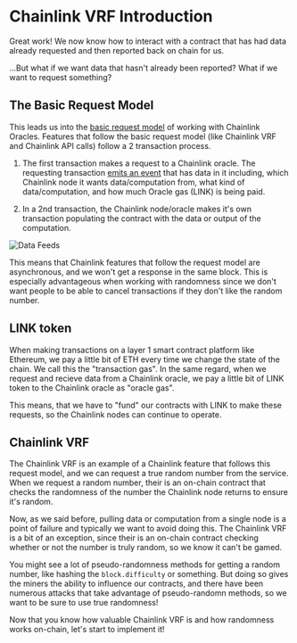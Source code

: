 # Chainlink VRF Introduction

Great work! We now know how to interact with a contract that has had data already requested and then reported back on chain for us.

...But what if we want data that hasn't already been reported? What if we want to request something? 

## The Basic Request Model

This leads us into the [basic request model](https://docs.chain.link/docs/architecture-request-model/) of working with Chainlink Oracles. Features that follow the basic request model (like Chainlink VRF and Chainlink API calls) follow a 2 transaction process.

1. The first transaction makes a request to a Chainlink oracle. The requesting transaction [emits an event](https://ethereum.stackexchange.com/questions/12950/what-are-solidity-events-and-how-they-are-related-to-topics-and-logs) that has data in it including, which Chainlink node it wants data/computation from, what kind of data/computation, and how much Oracle gas (LINK) is being paid.

2. In a 2nd transaction, the Chainlink node/oracle makes it's own transaction populating the contract with the data or output of the computation. 

![Data Feeds](https://res.cloudinary.com/divzjiip8/image/upload/c_scale,w_800/v1634683013/chainlink/basic_request.png)

This means that Chainlink features that follow the request model are asynchronous, and we won't get a response in the same block. This is especially advantageous when working with randomness since we don't want people to be able to cancel transactions if they don't like the random number. 

## LINK token

When making transactions on a layer 1 smart contract platform like Ethereum, we pay a little bit of ETH every time we change the state of the chain. We call this the "transaction gas". In the same regard, when we request and recieve data from a Chainlink oracle, we pay a little bit of LINK token to the Chainlink oracle as "oracle gas". 

This means, that we have to "fund" our contracts with LINK to make these requests, so the Chainlink nodes can continue to operate. 

## Chainlink VRF 

The Chainlink VRF is an example of a Chainlink feature that follows this request model, and we can request a true random number from the service. When we request a random number, their is an on-chain contract that checks the randomness of the number the Chainlink node returns to ensure it's random. 

Now, as we said before, pulling data or computation from a single node is a point of failure and typically we want to avoid doing this. The Chainlink VRF is a bit of an exception, since their is an on-chain contract checking whether or not the number is truly random, so we know it can't be gamed.

You might see a lot of pseudo-randomness methods for getting a random number, like hashing the `block.difficulty` or something. But doing so gives the miners the ability to influence our contracts, and there have been numerous attacks that take advantage of pseudo-randomn methods, so we want to be sure to use true randomness!

Now that you know how valuable Chainlink VRF is and how randomness works on-chain, let's start to implement it!